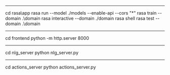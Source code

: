 ***********************************************************
cd rasa\app
rasa run --model ./models --enable-api --cors "*"
rasa train --domain .\domain
rasa interactive --domain ./domain
rasa shell
rasa test --domain .\domain
***********************************************************
cd frontend
python -m http.server 8000
***********************************************************
cd nlg_server
python nlg_server.py
***********************************************************
cd actions_server
python actions_server.py
